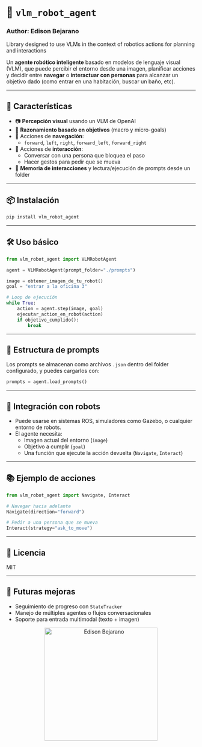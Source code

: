 # 🤖 `vlm_robot_agent`

### Author: Edison Bejarano


Library designed to use VLMs in the context of robotics actions for planning and interactions



Un **agente robótico inteligente** basado en modelos de lenguaje visual (VLM), que puede percibir el entorno desde una imagen, planificar acciones y decidir entre **navegar** o **interactuar con personas** para alcanzar un objetivo dado (como entrar en una habitación, buscar un baño, etc).

---

## 🚀 Características

- 📷 **Percepción visual** usando un VLM de OpenAI
- 🧠 **Razonamiento basado en objetivos** (macro y micro-goals)
- 🧭 Acciones de **navegación**:
  - `forward`, `left`, `right`, `forward_left`, `forward_right`
- 🙋 Acciones de **interacción**:
  - Conversar con una persona que bloquea el paso
  - Hacer gestos para pedir que se mueva
- 💾 **Memoria de interacciones** y lectura/ejecución de prompts desde un folder

---

## 📦 Instalación

```bash
pip install vlm_robot_agent
```

---

## 🛠 Uso básico

```python
from vlm_robot_agent import VLMRobotAgent

agent = VLMRobotAgent(prompt_folder="./prompts")

image = obtener_imagen_de_tu_robot()
goal = "entrar a la oficina 3"

# Loop de ejecución
while True:
    action = agent.step(image, goal)
    ejecutar_action_en_robot(action)
    if objetivo_cumplido():
        break
```

---

## 📁 Estructura de prompts
Los prompts se almacenan como archivos `.json` dentro del folder configurado, y puedes cargarlos con:

```python
prompts = agent.load_prompts()
```

---

## 🧩 Integración con robots
- Puede usarse en sistemas ROS, simuladores como Gazebo, o cualquier entorno de robots.
- El agente necesita:
  - Imagen actual del entorno (`image`)
  - Objetivo a cumplir (`goal`)
  - Una función que ejecute la acción devuelta (`Navigate`, `Interact`)

---

## 📚 Ejemplo de acciones
```python
from vlm_robot_agent import Navigate, Interact

# Navegar hacia adelante
Navigate(direction="forward")

# Pedir a una persona que se mueva
Interact(strategy="ask_to_move")
```

---

## 📄 Licencia
MIT

---

## 🧠 Futuras mejoras
- Seguimiento de progreso con `StateTracker`
- Manejo de múltiples agentes o flujos conversacionales
- Soporte para entrada multimodal (texto + imagen)


<p align="center">
  <img src="img/edison-bejarano.png" alt="Edison Bejarano" width="300"/>
</p>
